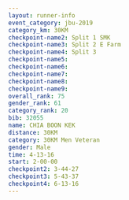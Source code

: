 ```yaml
---
layout: runner-info 
event_category: jbu-2019 
category_km: 30KM 
checkpoint-name2: Split 1 SMK 
checkpoint-name3: Split 2 E Farm 
checkpoint-name4: Split 3 
checkpoint-name5: 
checkpoint-name6: 
checkpoint-name7: 
checkpoint-name8: 
checkpoint-name9: 
overall_rank: 75
gender_rank: 61
category_rank: 20
bib: 32055
name: CHIA BOON KEK
distance: 30KM
category: 30KM Men Veteran
gender: Male
time: 4-13-16
start: 2-00-00
checkpoint2: 3-44-27
checkpoint3: 5-43-37
checkpoint4: 6-13-16
---
```


